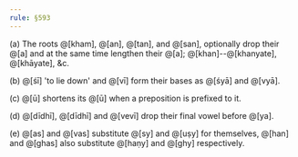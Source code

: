 ```yaml
---
rule: §593
---
```


(a) The roots @[kham], @[an], @[tan], and @[san], optionally drop their @[a] and at the same time lengthen their @[a]; @[khan]--@[khanyate], @[khāyate], &c.

(b) @[śī] 'to lie down' and @[vī] form their bases as @[śyā] and @[vyā].

(c) @[ū] shortens its @[ū] when a preposition is prefixed to it.

(d) @[dīdhī], @[dīdhī] and @[vevī] drop their final vowel before @[ya].

(e) @[as] and @[vas] substitute @[sy] and @[uṣy] for themselves, @[han] and @[ghas] also substitute @[haṇy] and @[ghy] respectively.